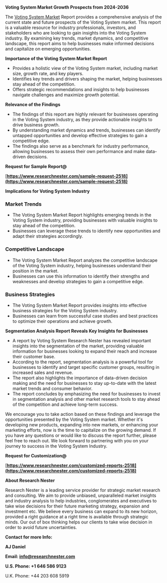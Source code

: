 ﻿<a name="_hlk167807530"></a>**Voting System Market Growth Prospects from 2024-2036**

The [Voting System Market](https://www.researchnester.com/reports/voting-system-market/2518) Report provides a comprehensive analysis of the current state and future prospects of the Voting System market. This report is a valuable resource for industry professionals, investors, and stakeholders who are looking to gain insights into the Voting System industry. By examining key trends, market dynamics, and competitive landscape, this report aims to help businesses make informed decisions and capitalize on emerging opportunities.

**Importance of the Voting System Market Report**

- Provides a holistic view of the Voting System market, including market size, growth rate, and key players.
- Identifies key trends and drivers shaping the market, helping businesses stay ahead of the competition.
- Offers strategic recommendations and insights to help businesses navigate challenges and maximize growth potential.

**Relevance of the Findings**

- The findings of this report are highly relevant for businesses operating in the Voting System industry, as they provide actionable insights to drive business growth.
- By understanding market dynamics and trends, businesses can identify untapped opportunities and develop effective strategies to gain a competitive edge.
- The findings also serve as a benchmark for industry performance, allowing businesses to assess their own performance and make data-driven decisions. 

**Request for Sample Report@**

[**https://www.researchnester.com/sample-request-2518](https://www.researchnester.com/sample-request-2518)** 

**Implications for Voting System Industry**
### **Market Trends**
- The Voting System Market Report highlights emerging trends in the Voting System industry, providing businesses with valuable insights to stay ahead of the competition.
- Businesses can leverage these trends to identify new opportunities and adapt their strategies accordingly.
### **Competitive Landscape**
- The Voting System Market Report analyzes the competitive landscape of the Voting System industry, helping businesses understand their position in the market.
- Businesses can use this information to identify their strengths and weaknesses and develop strategies to gain a competitive edge.
### **Business Strategies**
- The Voting System Market Report provides insights into effective business strategies for the Voting System industry.
- Businesses can learn from successful case studies and best practices to optimize their operations and achieve growth.

**Segmentation Analysis Report Reveals Key Insights for Businesses**

- A report by Voting System Research Nester has revealed important insights into the segmentation of the market, providing valuable information for businesses looking to expand their reach and increase their customer base.
- According to the report, segmentation analysis is a powerful tool for businesses to identify and target specific customer groups, resulting in increased sales and revenue.
- The report also highlights the importance of data-driven decision making and the need for businesses to stay up-to-date with the latest market trends and consumer behavior.
- The report concludes by emphasizing the need for businesses to invest in segmentation analysis and other market research tools to stay ahead of the competition and achieve long-term success.

We encourage you to take action based on these findings and leverage the opportunities presented by the Voting System market. Whether it's developing new products, expanding into new markets, or enhancing your marketing efforts, now is the time to capitalize on the growing demand. If you have any questions or would like to discuss the report further, please feel free to reach out. We look forward to partnering with you on your journey to success in the Voting System Industry.

**Request for Customization@**

[**https://www.researchnester.com/customized-reports-2518](https://www.researchnester.com/customized-reports-2518)** 

**About Research Nester**

Research Nester is a leading service provider for strategic market research and consulting. We aim to provide unbiased, unparalleled market insights and industry analysis to help industries, conglomerates and executives to take wise decisions for their future marketing strategy, expansion and investment etc. We believe every business can expand to its new horizon, provided a right guidance at a right time is available through strategic minds. Our out of box thinking helps our clients to take wise decision in order to avoid future uncertainties.

**Contact for more Info:**

**AJ Daniel**

**Email: info@researchnester.com**

**U.S. Phone: +1 646 586 9123**

U.K. Phone: +44 203 608 5919

